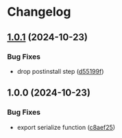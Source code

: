 # Changelog

## [1.0.1](https://github.com/birchill/kanji-component-string-utils/compare/v1.0.0...v1.0.1) (2024-10-23)

### Bug Fixes

* drop postinstall step ([d55199f](https://github.com/birchill/kanji-component-string-utils/commit/d55199fa344eea63f9d63ee26075703ae4b8e0d2))

## 1.0.0 (2024-10-23)

### Bug Fixes

* export serialize function ([c8aef25](https://github.com/birchill/kanji-component-string-utils/commit/c8aef25254b22f4a5c7910d5b354d4e629c5d3ff))
